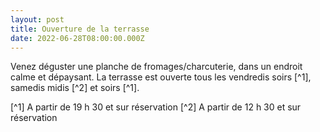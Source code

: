 ```yaml
---
layout: post
title: Ouverture de la terrasse
date: 2022-06-28T08:00:00.000Z
---
```


Venez déguster une planche de fromages/charcuterie, dans un endroit calme et dépaysant. La terrasse est ouverte tous les vendredis soirs [^1], samedis midis [^2] et soirs [^1].

[^1] A partir de 19 h 30 et sur réservation
[^2] A partir de 12 h 30 et sur réservation 

